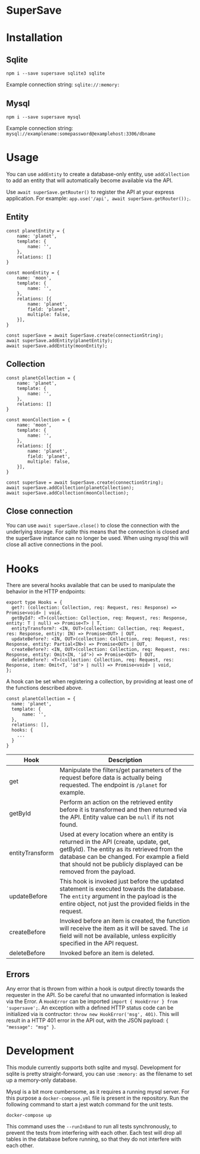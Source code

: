 SuperSave
===========

# Installation

## Sqlite

    npm i --save supersave sqlite3 sqlite

Example connection string: `sqlite://:memory:`

## Mysql

    npm i --save supersave mysql

Example connection string: `mysql://examplename:somepassword@examplehost:3306/dbname`

# Usage

You can use `addEntity` to create a database-only entity, use `addCollection` to add an entity that will automatically become available via the API.

Use `await superSave.getRouter()` to register the API at your express application. For example: `app.use('/api', await superSave.getRouter());`.

## Entity

    const planetEntity = {
        name: 'planet',
        template: {
            name: '',
        },
        relations: []
    }

    const moonEntity = {
        name: 'moon',
        template: {
            name: '',
        },
        relations: [{
            name: 'planet',
            field: 'planet',
            multiple: false,
        }],
    }

    const superSave = await SuperSave.create(connectionString);
    await superSave.addEntity(planetEntity);
    await superSave.addEntity(moonEntity);

## Collection

    const planetCollection = {
        name: 'planet',
        template: {
            name: '',
        },
        relations: []
    }

    const moonCollection = {
        name: 'moon',
        template: {
            name: '',
        },
        relations: [{
            name: 'planet',
            field: 'planet',
            multiple: false,
        }],
    }

    const superSave = await SuperSave.create(connectionString);
    await superSave.addCollection(planetCollection);
    await superSave.addCollection(moonCollection);

## Close connection

You can use `await superSave.close()` to close the connection with the underlying storage. For _sqlite_ this means that the connection is closed
and the superSave instance can no longer be used. When using _mysql_ this will close all active connections in the pool.

# Hooks

There are several hooks available that can be used to manipulate the behavior in the HTTP endpoints:

```
export type Hooks = {
  get?: (collection: Collection, req: Request, res: Response) => Promise<void> | void,
  getById?: <T>(collection: Collection, req: Request, res: Response, entity: T | null) => Promise<T> | T,
  entityTransform?: <IN, OUT>(collection: Collection, req: Request, res: Response, entity: IN) => Promise<OUT> | OUT,
  updateBefore?: <IN, OUT>(collection: Collection, req: Request, res: Response, entity: Partial<IN>) => Promise<OUT> | OUT,
  createBefore?: <IN, OUT>(collection: Collection, req: Request, res: Response, entity: Omit<IN, 'id'>) => Promise<OUT> | OUT,
  deleteBefore?: <T>(collection: Collection, req: Request, res: Response, item: Omit<T, 'id'> | null) => Promise<void> | void,
};
``` 

A hook can be set when registering a collection, by providing at least one of the functions described above.

```
const planetCollection = {
  name: 'planet',
  template: {
      name: '',
  },
  relations: [],
  hooks: {
    ...
  }
}
```

| Hook | Description |
| ---- |------------ |
| get | Manipulate the filters/get parameters of the request before data is actually being requested. The endpoint is `/planet` for example. |
| getById | Perform an action on the retrieved entity before it is transformed and then returned via the API. Entity value can be `null` if its not found. |
| entityTransform | Used at every location where an entity is returned in the API (create, update, get, getById). The entity as its retrieved from the database can be changed. For example a field that should not be publicly displayed can be removed from the payload. |
| updateBefore | This hook is invoked just before the updated statement is executed towards the database. The `entity` argument in the payload is the entire object, not just the provided fields in the request. |
| createBefore | Invoked before an item is created, the function will receive the item as it will be saved. The `id` field will not be available, unless explicitly specified in the API request. |
| deleteBefore | Invoked before an item is deleted. |

## Errors

Any error that is thrown from within a hook is output directly towards the requester in the API. So be careful that no unwanted information
is leaked via the Error. A `HookError` can be imported `import { HookError } from 'supersave';`. An exception with
a defined HTTP status code can be initialized via is contructor: `throw new HookError('msg', 401)`. This will result in a HTTP 401 error
in the API out, with the JSON payload: `{ "message": "msg" }`.

# Development

This module currently supports both sqlite and mysql. Development for sqlite is pretty straight-forward, 
you can use `:memory:` as the filename to set up a memory-only database.

Mysql is a bit more cumbersome, as it requires a running mysql server. For this purpose a `docker-compose.yml` file is present in the repository. Run
the following command to start a jest watch command for the unit tests.

    docker-compose up

This command uses the `--runInBand` to run all tests synchronously, to prevent the tests from interfering with each other. Each test will drop all tables
in the database before running, so that they do not interfere with each other.
